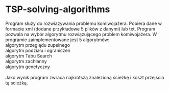 # TSP-solving-algorithms

Program służy do rozwiazywania problemu komiwojażera. Pobiera dane w formacie xml (dodane przykładowe 5 plików z danymi) lub txt. Program pozwala na wybór algorytmu rozwiązującego problem komiwojażera. W programie zaimplementowane jest 5 algorytmów:
<br/>algorytm przeglądu zupełnego
<br/>algorytm podziału i ograniczeń
<br/>algorytm Tabu Search
<br/>algorytm zachłanny
<br/>algorytm genetyczny
<br/><br/>
Jako wynik program zwraca najkrótszą znalezioną ścieżkę i koszt przejścia tą ścieżką.
